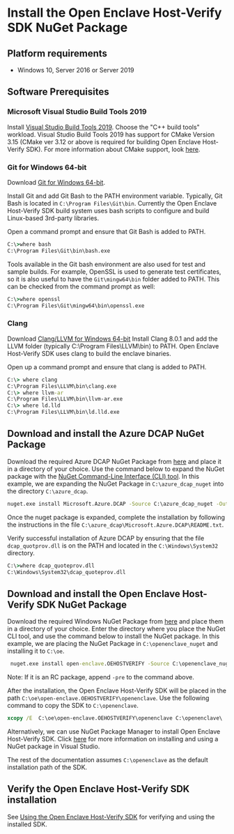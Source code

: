 # Install the Open Enclave Host-Verify SDK NuGet Package

## Platform requirements

- Windows 10, Server 2016 or Server 2019

## Software Prerequisites

### Microsoft Visual Studio Build Tools 2019

Install [Visual Studio Build Tools 2019](https://aka.ms/vs/16/release/vs_buildtools.exe). Choose the "C++ build tools" workload. Visual Studio Build Tools 2019 has support for CMake Version 3.15 (CMake ver 3.12 or above is required for building Open Enclave Host-Verify SDK). For more information about CMake support, look [here](https://blogs.msdn.microsoft.com/vcblog/2016/10/05/cmake-support-in-visual-studio/).

### Git for Windows 64-bit

Download [Git for Windows 64-bit](https://git-scm.com/download/win).

Install Git and add Git Bash to the PATH environment variable.
Typically, Git Bash is located in `C:\Program Files\Git\bin`.
Currently the Open Enclave Host-Verify SDK build system uses bash scripts to configure
and build Linux-based 3rd-party libraries.

Open a command prompt and ensure that Git Bash is added to PATH.

```cmd
C:\>where bash
C:\Program Files\Git\bin\bash.exe
```

Tools available in the Git bash environment are also used for test and sample
builds. For example, OpenSSL is used to generate test certificates, so it is
also useful to have the `Git\mingw64\bin` folder added to PATH. This can be checked
from the command prompt as well:

```cmd
C:\>where openssl
C:\Program Files\Git\mingw64\bin\openssl.exe
```

### Clang

Download [Clang/LLVM for Windows 64-bit](https://github.com/llvm/llvm-project/releases/download/llvmorg-8.0.1/LLVM-8.0.1-win64.exe)
Install Clang 8.0.1 and add the LLVM folder (typically C:\Program Files\LLVM\bin)
to PATH. Open Enclave Host-Verify SDK uses clang to build the enclave binaries.

Open up a command prompt and ensure that clang is added to PATH.

```cmd
C:\> where clang
C:\Program Files\LLVM\bin\clang.exe
C:\> where llvm-ar
C:\Program Files\LLVM\bin\llvm-ar.exe
C:\> where ld.lld
C:\Program Files\LLVM\bin\ld.lld.exe
```

## Download and install the Azure DCAP NuGet Package

Download the required Azure DCAP NuGet Package from [here](https://github.com/microsoft/Azure-DCAP-Client/releases/latest) and place it in a directory of your choice. Use the command below to expand the NuGet package with the [NuGet Command-Line Interface (CLI) tool](https://dist.nuget.org/win-x86-commandline/latest/nuget.exe). In this example, we are expanding the NuGet Package in `C:\azure_dcap_nuget` into the directory `C:\azure_dcap`.

```cmd
nuget.exe install Microsoft.Azure.DCAP -Source C:\azure_dcap_nuget -OutputDirectory C:\azure_dcap -ExcludeVersion
```

Once the nuget package is expanded, complete the installation by following the instructions in the file `C:\azure_dcap\Microsoft.Azure.DCAP\README.txt`.

Verify successful installation of Azure DCAP by ensuring that the file `dcap_quotprov.dll` is on the PATH and located in the `C:\Windows\System32` directory.

```cmd
C:\>where dcap_quoteprov.dll
C:\Windows\System32\dcap_quoteprov.dll
```

## Download and install the Open Enclave Host-Verify SDK NuGet Package

Download the required Windows NuGet Package from [here](https://github.com/openenclave/openenclave/releases) and place them in a directory of your choice. Enter the directory where you place the NuGet CLI tool, and use the command below to install the NuGet package. In this example, we are placing the NuGet Package in `C:\openenclave_nuget` and installing it to `C:\oe`.

```cmd
 nuget.exe install open-enclave.OEHOSTVERIFY -Source C:\openenclave_nuget -OutputDirectory C:\oe -ExcludeVersion
```

Note: If it is an RC package, append `-pre` to the command above.

After the installation, the Open Enclave Host-Verify SDK will be placed in the path `C:\oe\open-enclave.OEHOSTVERIFY\openenclave`.
Use the following command to copy the SDK to `C:\openenclave`.

```cmd
xcopy /E  C:\oe\open-enclave.OEHOSTVERIFY\openenclave C:\openenclave\
```

Alternatively, we can use NuGet Package Manager to install Open Enclave Host-Verify SDK. Click [here](https://docs.microsoft.com/en-us/nuget/quickstart/install-and-use-a-package-in-visual-studio) for more information on installing and using a NuGet package in Visual Studio.

The rest of the documentation assumes `C:\openenclave` as the default installation path of the SDK.


## Verify the Open Enclave Host-Verify SDK installation

See [Using the Open Enclave Host-Verify SDK](Windows_using_host_verify.md) for verifying and using the installed SDK.
